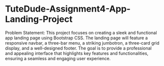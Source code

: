 # TuteDude-Assignment4-App-Landing-Project

Problem Statement:  This project focuses on creating a sleek and functional app landing page using Bootstrap CSS. The landing page will feature a responsive navbar, a three-bar menu, a striking jumbotron, a three-card grid display, and a well-designed footer. The goal is to provide a professional and appealing interface that highlights key features and functionalities, ensuring a seamless and engaging user experience.
